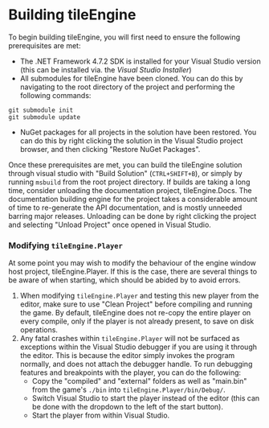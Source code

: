 ﻿# Building tileEngine
To begin building tileEngine, you will first need to ensure the following prerequisites are met:
- The .NET Framework 4.7.2 SDK is installed for your Visual Studio version (this can be installed via. the *Visual Studio Installer*)
- All submodules for tileEngine have been cloned. You can do this by navigating to the root directory of the project and performing the following commands:
```
git submodule init
git submodule update
```
- NuGet packages for all projects in the solution have been restored. You can do this by right clicking the solution in the Visual Studio
project browser, and then clicking "Restore NuGet Packages".

Once these prerequisites are met, you can build the tileEngine solution through visual studio with "Build Solution" (`CTRL+SHIFT+B`), or simply by running
`msbuild` from the root project directory. If builds are taking a long time, consider unloading the documentation project, tileEngine.Docs. The documentation
building engine for the project takes a considerable amount of time to re-generate the API documentation, and is mostly unneeded barring major releases.
Unloading can be done by right clicking the project and selecting "Unload Project" once opened in Visual Studio.

### Modifying `tileEngine.Player`
At some point you may wish to modify the behaviour of the engine window host project, tileEngine.Player. If this is the case, there are several things
to be aware of when starting, which should be abided by to avoid errors.

1. When modifying `tileEngine.Player` and testing this new player from the editor, make sure to use "Clean Project" before compiling and running the
game. By default, tileEngine does not re-copy the entire player on every compile, only if the player is not already present, to save on disk operations.
2. Any fatal crashes within `tileEngine.Player` will not be surfaced as exceptions within the Visual Studio debugger if you are using it through the
editor. This is because the editor simply invokes the program normally, and does not attach the debugger handle. To run debugging features and breakpoints
with the player, you can do the following:
	- Copy the "compiled" and "external" folders as well as "main.bin" from the game's `./bin` into `tileEngine.Player/bin/Debug/`.
	- Switch Visual Studio to start the player instead of the editor (this can be done with the dropdown to the left of the start button).
	- Start the player from within Visual Studio.